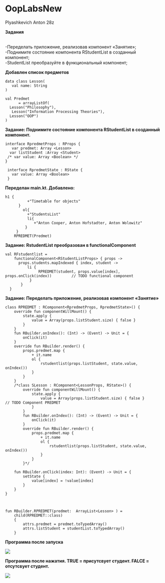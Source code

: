 # OopLabsNew
Plyashkevich Anton 28z

**Задания**

<br>-Переделать приложение, реализовав компонент «Занятие»;
<br>-Поднимите состояние компонента RStudentList в созданный компонент;
<br>-StudentList преобразуйте в функциональный компонент;

**Добавлен список предметов** 
 ```
 data class Lesson(
    val name: String
 )

 val Predmet
       = arrayListOf(
   Lesson("Philosophy"),
    Lesson("Information Processing Theories"),
   Lesson("OOP")
 )
```
**Задание: Поднимите состояние компонента RStudentList в созданный компонент.**
```
interface RpredmetProps : RProps {
   var predmet: Array <Lesson>
  var listStudent :Array <Student>
 /* var value: Array <Boolean> */
}

 interface RpredmetState : RState {
   var value: Array <Boolean>
 }
```
**Переделан main.kt. Добавлено:** 
```
h1 {
          +"Timetable for objects"
      }
        ol{
          +"StudentsList"
          li{
             +"Anton Cooper, Anton Hofstadter, Anton Wolowitz"
         }
     }
    RPREDMET(Predmet)
```
**Задание: RstudentList преобразован в functionalComponent**
```
val RFstudentlist =
    functionalComponent<RStudentListProps> { props ->
      props.students.mapIndexed { index, student ->
          li {
               RPREDMET(student, props.value[index], props.onClick(index))         // TODO functional component
           }
       }
  }
```
**Задание: Переделать приложение, реализовав компонент «Занятие»**
```
class RPREDMET : RComponent<RpredmetProps, RpredmetState>() {
    override fun componentWillMount() {
        state.apply {
            value = Array(props.listStudent.size) { false }
        }
    }
    fun RBuilder.onIndex(): (Int) -> (Event) -> Unit = {
        onClick(it)
    }
    override fun RBuilder.render() {
        props.predmet.map {
            + it.name
            ol {
                rstudentlist(props.listStudent, state.value, onIndex())
            }
        }
    }
    /*class SLesson : RComponent<LessonProps, RState>() {
        override fun componentWillMount() {
            state.apply {
                value = Array(props.listStudent.size) { false }              // TODO Component PREDMET
            }
        }
        fun RBuilder.onIndex(): (Int) -> (Event) -> Unit = {
            onClick(it)
        }
        override fun RBuilder.render() {
            props.predmet.map {
                + it.name
                ol {
                    rstudentlist(props.listStudent, state.value, onIndex())
                }
            }
        }*/

    fun RBuilder.onClick(index: Int): (Event) -> Unit = {
        setState {
            value[index] = !value[index]
        }
    }
}



fun RBuilder.RPREDMET(predmet:  ArrayList<Lesson> ) =
    child(RPREDMET::class)
    {
        attrs.predmet = predmet.toTypedArray()
        attrs.listStudent = studentList.toTypedArray()
    }
```
**Программа после запуска**

<img src=https://cdn.discordapp.com/attachments/407510344509030400/690966580858847373/unknown.png>

 **Программа после нажатия. TRUE = присутсвует студент. FALCE = отсутсвует студент.**

<img src=https://cdn.discordapp.com/attachments/407510344509030400/690967156539785306/unknown.png>
